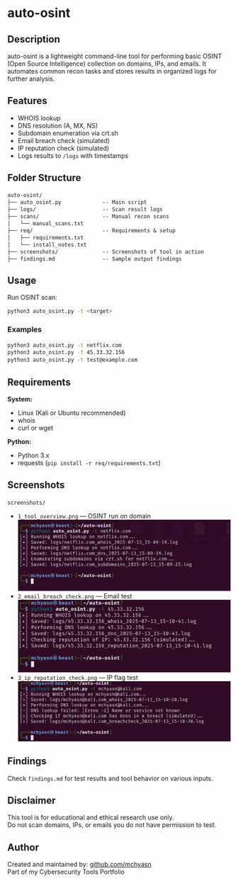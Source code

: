 # auto-osint

## Description

auto-osint is a lightweight command-line tool for performing basic OSINT (Open Source Intelligence) collection on domains, IPs, and emails. It automates common recon tasks and stores results in organized logs for further analysis.

## Features

- WHOIS lookup  
- DNS resolution (A, MX, NS)  
- Subdomain enumeration via crt.sh  
- Email breach check (simulated)  
- IP reputation check (simulated)  
- Logs results to `/logs` with timestamps  

## Folder Structure

```
auto-osint/
├── auto_osint.py             -- Main script
├── logs/                     -- Scan result logs
├── scans/                    -- Manual recon scans
│   └── manual_scans.txt
├── req/                      -- Requirements & setup
│   ├── requirements.txt
│   └── install_notes.txt
├── screenshots/              -- Screenshots of tool in action
├── findings.md               -- Sample output findings
```

## Usage

Run OSINT scan:

```bash
python3 auto_osint.py -t <target>
```

### Examples

```bash
python3 auto_osint.py -t netflix.com
python3 auto_osint.py -t 45.33.32.156
python3 auto_osint.py -t test@example.com
```

## Requirements

**System:**
- Linux (Kali or Ubuntu recommended)
- whois
- curl or wget

**Python:**
- Python 3.x
- requests (`pip install -r req/requirements.txt`)

## Screenshots

`screenshots/`  
- `1_tool_overview.png` — OSINT run on domain
![Screenshot](https://raw.githubusercontent.com/mchyasn/cybersecurity-tools/main/07-OSINT-and-Recon/auto-osint/screenshots/tool.png)
- `2_email_breach_check.png` — Email test
![Screenshot](https://raw.githubusercontent.com/mchyasn/cybersecurity-tools/main/07-OSINT-and-Recon/auto-osint/screenshots/ip.png)
- `3_ip_reputation_check.png` — IP flag test
![Screenshot](https://raw.githubusercontent.com/mchyasn/cybersecurity-tools/main/07-OSINT-and-Recon/auto-osint/screenshots/email.png)

## Findings

Check `findings.md` for test results and tool behavior on various inputs.

## Disclaimer

This tool is for educational and ethical research use only.  
Do not scan domains, IPs, or emails you do not have permission to test.

## Author

Created and maintained by: [github.com/mchyasn](https://github.com/mchyasn)  
Part of my Cybersecurity Tools Portfolio

